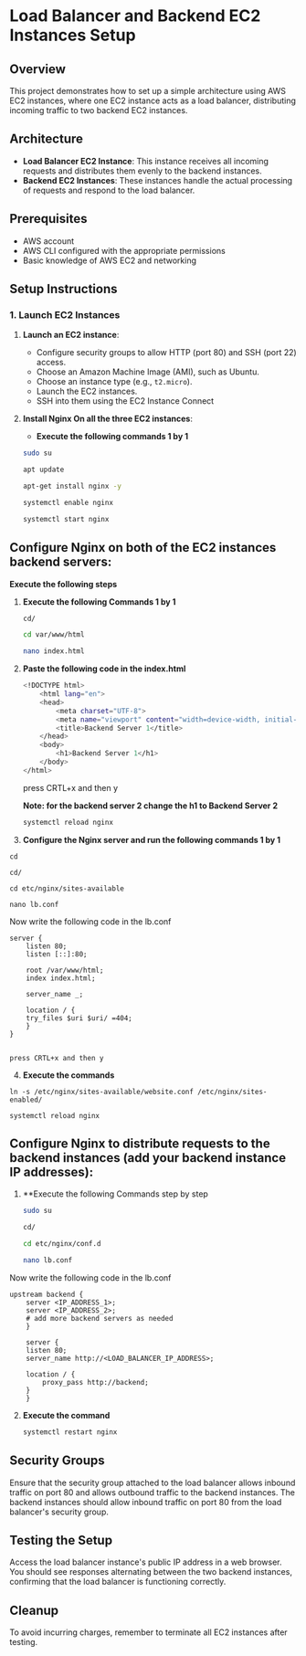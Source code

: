 # Load Balancer and Backend EC2 Instances Setup

## Overview

This project demonstrates how to set up a simple architecture using AWS EC2 instances, where one EC2 instance acts as a load balancer, distributing incoming traffic to two backend EC2 instances.

## Architecture

- **Load Balancer EC2 Instance**: This instance receives all incoming requests and distributes them evenly to the backend instances.
- **Backend EC2 Instances**: These instances handle the actual processing of requests and respond to the load balancer.

## Prerequisites

- AWS account
- AWS CLI configured with the appropriate permissions
- Basic knowledge of AWS EC2 and networking

## Setup Instructions

### 1. Launch EC2 Instances

1. **Launch an EC2 instance**:
   - Configure security groups to allow HTTP (port 80) and SSH (port 22) access.
   - Choose an Amazon Machine Image (AMI), such as Ubuntu.
   - Choose an instance type (e.g., `t2.micro`).
   - Launch the EC2 instances.
   - SSH into them using the EC2 Instance Connect

2. **Install Nginx On all the three EC2 instances**:

   - **Execute the following commands 1 by 1**
   
   	```bash
	sudo su 
	```
	
	```bash
	apt update
	```
	 
   	```bash
	apt-get install nginx -y
	```
	
   	```bash
	systemctl enable nginx
	```
	
	```bash
	systemctl start nginx
	```
	
## Configure Nginx on both of the EC2 instances backend servers:

**Execute the following steps**

 1. **Execute the following Commands 1 by 1**
	
	```bash
	cd/
	```
	
	```bash
	cd var/www/html
	```
	
	```bash
	nano index.html
	```
	
 2. **Paste the following code in the index.html** 
 
 	```bash
 	<!DOCTYPE html>
		<html lang="en">
		<head>
		    <meta charset="UTF-8">
		    <meta name="viewport" content="width=device-width, initial-scale=1.0">
		    <title>Backend Server 1</title>
		</head>
		<body>
		    <h1>Backend Server 1</h1>
		</body>
	</html>
 	```
 	
 	press CRTL+x and then y
 	
 	**Note: for the backend server 2 change the h1 to Backend Server 2**
 	
 	```bash
	systemctl reload nginx
	```
 	
 	
  3. **Configure the Nginx server and run the following commands 1 by 1**

	cd

	cd/
	
	cd etc/nginx/sites-available
	 
	nano lb.conf
	
  Now write the following code in the lb.conf
  
	server {
	    listen 80;
	    listen [::]:80;

	    root /var/www/html;
	    index index.html;

	    server_name _;

	    location / {
		try_files $uri $uri/ =404;
	    }
	}

	
	press CRTL+x and then y
	
  4. **Execute the commands**
 
	ln -s /etc/nginx/sites-available/website.conf /etc/nginx/sites-enabled/
	
	systemctl reload nginx	
	
## Configure Nginx to distribute requests to the backend instances (add your backend instance IP addresses):

 1. **Execute the following Commands step by step
  
	```bash
	sudo su
	```
	
	```bash
	cd/
	```
	
	```bash
	cd etc/nginx/conf.d
	```
	 
	```bash
	nano lb.conf
	```

 Now write the following code in the lb.conf
	
	upstream backend {
		server <IP_ADDRESS_1>;
		server <IP_ADDRESS_2>;
		# add more backend servers as needed
	    }

	    server {
		listen 80;
		server_name http://<LOAD_BALANCER_IP_ADDRESS>;

		location / {
		    proxy_pass http://backend;
		}
	    }
	    
	    
 2. **Execute the command**

	```bash
	systemctl restart nginx
	```  

## Security Groups

Ensure that the security group attached to the load balancer allows inbound traffic on port 80 and allows outbound traffic to the backend instances. The backend instances should allow inbound traffic on port 80 from the load balancer's security group.

## Testing the Setup

Access the load balancer instance's public IP address in a web browser.
You should see responses alternating between the two backend instances, confirming that the load balancer is functioning correctly.

## Cleanup

To avoid incurring charges, remember to terminate all EC2 instances after testing.


